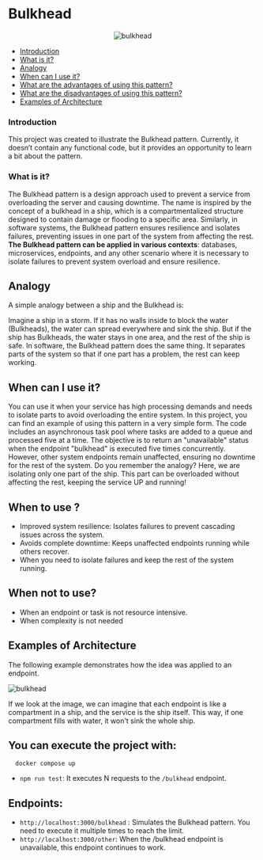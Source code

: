 # Bulkhead


<p align="center">
  <img src="https://github.com/user-attachments/assets/48ec1a42-afc9-4707-9e77-fb9af842675b" alt="bulkhead" />
</p>



* [Introduction](#introduction)
* [What is it?](#what-is-it)
* [Analogy](#analogy)
* [When can I use it?](#when-can-i-use-it)
* [What are the advantages of using this pattern?](#what-are-the-advantages-of-using-this-pattern)
* [What are the disadvantages of using this pattern?](#what-are-the-disadvantages-of-using-this-pattern)
* [Examples of Architecture](#examples-of-architecture)

### Introduction

This project was created to illustrate the Bulkhead pattern. Currently, it doesn’t contain any functional code, but it provides an opportunity to learn a bit about the pattern.

### What is it?

The Bulkhead pattern is a design approach used to prevent a service from overloading the server and causing downtime. The name is inspired by the concept of a bulkhead in a ship, which is a compartmentalized structure designed to contain damage or flooding to a specific area. Similarly, in software systems, the Bulkhead pattern ensures resilience and isolates failures, preventing issues in one part of the system from affecting the rest. **The Bulkhead pattern can be applied in various contexts**: databases, microservices, endpoints, and any other scenario where it is necessary to isolate failures to prevent system overload and ensure resilience.

## Analogy

A simple analogy between a ship and the Bulkhead is:

Imagine a ship in a storm. If it has no walls inside to block the water (Bulkheads), the water can spread everywhere and sink the ship. But if the ship has Bulkheads, the water stays in one area, and the rest of the ship is safe. In software, the Bulkhead pattern does the same thing. It separates parts of the system so that if one part has a problem, the rest can keep working.

## When can I use it?

You can use it when your service has high processing demands and needs to isolate parts to avoid overloading the entire system. In this project, you can find an example of using this pattern in a very simple form. The code includes an asynchronous task pool where tasks are added to a queue and processed five at a time. The objective is to return an "unavailable" status when the endpoint "bulkhead" is executed five times concurrently. However, other system endpoints remain unaffected, ensuring no downtime for the rest of the system. Do you remember the analogy? Here, we are isolating only one part of the ship. This part can be overloaded without affecting the rest, keeping the service UP and running!

## When to use ?

- Improved system resilience: Isolates failures to prevent cascading issues across the system.
- Avoids complete downtime: Keeps unaffected endpoints running while others recover.
- When you need to isolate failures and keep the rest of the system running.

## When not to use?

- When an endpoint or task is not resource intensive.
- When complexity is not needed

## Examples of Architecture

The following example demonstrates how the idea was applied to an endpoint.

![bulkhead](https://github.com/user-attachments/assets/6e476b0d-92a0-4b0b-bd97-6c8fea0a8f4a)

If we look at the image, we can imagine that each endpoint is like a compartment in a ship, and the service is the ship itself. 
This way, if one compartment fills with water, it won't sink the whole ship.

## You can execute the project with:

```shell
  docker compose up
```

- `npm run test`: It executes N requests to the `/bulkhead` endpoint.

## Endpoints:

- `http://localhost:3000/bulkhead` :  Simulates the Bulkhead pattern. You need to execute it multiple times to reach the limit.
- `http://localhost:3000/other`: When the /bulkhead endpoint is unavailable, this endpoint continues to work.
